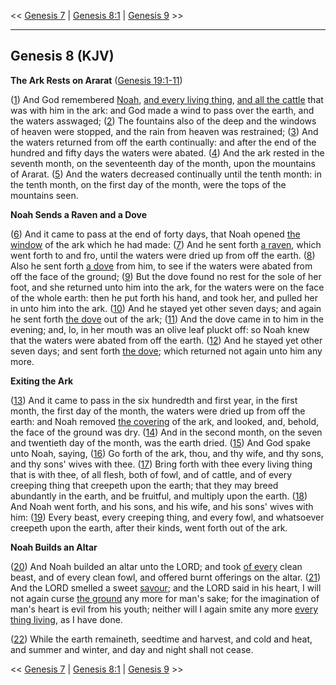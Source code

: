 << [Genesis 7](/genesis/7) | [Genesis 8:1](http://biblehub.com/interlinear/genesis/8-1) | [Genesis 9](/genesis/9) >>

---

## Genesis 8 (KJV)

**The Ark Rests on Ararat** ([Genesis 19:1-11](https://www.biblegateway.com/passage/?search=genesis+19%3A1-11&version=KJV))

([1](http://biblehub.com/interlinear/genesis/8-1.htm)) And God remembered [Noah](/keys/ATh-NCh), [and every living thing](/keys/VATh-KL-HChIH), [and all the cattle](/keys/VATh-KL-HBHMH) that was with him in the ark: and God made a wind to pass over the earth, and the waters asswaged; ([2](http://biblehub.com/interlinear/genesis/8-2.htm)) The fountains also of the deep and the windows of heaven were stopped, and the rain from heaven was restrained; ([3](http://biblehub.com/interlinear/genesis/8-3.htm)) And the waters returned from off the earth continually: and after the end of the hundred and fifty days the waters were abated. ([4](http://biblehub.com/interlinear/genesis/8-4.htm)) And the ark rested in the seventh month, on the seventeenth day of the month, upon the mountains of Ararat. ([5](http://biblehub.com/interlinear/genesis/8-5.htm)) And the waters decreased continually until the tenth month: in the tenth month, on the first day of the month, were the tops of the mountains seen.

**Noah Sends a Raven and a Dove**

([6](http://biblehub.com/interlinear/genesis/8-6.htm)) And it came to pass at the end of forty days, that Noah opened [the window](/keys/ATh-HLVN) of the ark which he had made: ([7](http://biblehub.com/interlinear/genesis/8-7.htm)) And he sent forth [a raven](/keys/ATh-HORB), which went forth to and fro, until the waters were dried up from off the earth. ([8](http://biblehub.com/interlinear/genesis/8-8.htm)) Also he sent forth [a dove](/keys/ATh-HIVNH) from him, to see if the waters were abated from off the face of the ground; ([9](http://biblehub.com/interlinear/genesis/8-9.htm)) But the dove found no rest for the sole of her foot, and she returned unto him into the ark, for the waters were on the face of the whole earth: then he put forth his hand, and took her, and pulled her in unto him into the ark. ([10](http://biblehub.com/interlinear/genesis/8-10.htm)) And he stayed yet other seven days; and again he sent forth [the dove](/keys/ATh-HIVNH) out of the ark; ([11](http://biblehub.com/interlinear/genesis/8-11.htm)) And the dove came in to him in the evening; and, lo, in her mouth was an olive leaf pluckt off: so Noah knew that the waters were abated from off the earth. ([12](http://biblehub.com/interlinear/genesis/8-12.htm)) And he stayed yet other seven days; and sent forth [the dove](/keys/ATh-HIVNH); which returned not again unto him any more.

**Exiting the Ark**

([13](http://biblehub.com/interlinear/genesis/8-13.htm)) And it came to pass in the six hundredth and first year, in the first month, the first day of the month, the waters were dried up from off the earth: and Noah removed [the covering](/ATh-MKSH) of the ark, and looked, and, behold, the face of the ground was dry. ([14](http://biblehub.com/interlinear/genesis/8-14.htm)) And in the second month, on the seven and twentieth day of the month, was the earth dried. ([15](http://biblehub.com/interlinear/genesis/8-15.htm)) And God spake unto Noah, saying, ([16](http://biblehub.com/interlinear/genesis/8-16.htm)) Go forth of the ark, thou, and thy wife, and thy sons, and thy sons' wives with thee. ([17](http://biblehub.com/interlinear/genesis/8-17.htm)) Bring forth with thee every living thing that is with thee, of all flesh, both of fowl, and of cattle, and of every creeping thing that creepeth upon the earth; that they may breed abundantly in the earth, and be fruitful, and multiply upon the earth. ([18](http://biblehub.com/interlinear/genesis/8-18.htm)) And Noah went forth, and his sons, and his wife, and his sons' wives with him: ([19](http://biblehub.com/interlinear/genesis/8-19.htm)) Every beast, every creeping thing, and every fowl, and whatsoever creepeth upon the earth, after their kinds, went forth out of the ark.

**Noah Builds an Altar**

([20](http://biblehub.com/interlinear/genesis/8-20.htm)) And Noah builded an altar unto the LORD; and took [of every](/keys/MKL) clean beast, and of every clean fowl, and offered burnt offerings on the altar. ([21](http://biblehub.com/interlinear/genesis/8-21.htm)) And the LORD smelled a sweet [savour](/ATh-RICh); and the LORD said in his heart, I will not again curse [the ground](/keys/ATh-HADMH) any more for man's sake; for the imagination of man's heart is evil from his youth; neither will I again smite any more [every thing living](/keys/ATh-KL-ChI), as I have done.

([22](http://biblehub.com/interlinear/genesis/8-22.htm)) While the earth remaineth, seedtime and harvest, and cold and heat, and summer and winter, and day and night shall not cease.

<< [Genesis 7](/genesis/7) | [Genesis 8:1](http://biblehub.com/interlinear/genesis/8-1) | [Genesis 9](/genesis/9) >>

